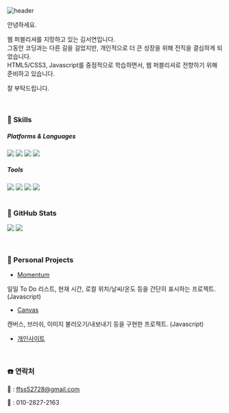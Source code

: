 ![header](https://capsule-render.vercel.app/api?type=Waving&color=auto&height=260&section=header&text=Welcome!&fontSize=70&fontAlignY=32&desc=Seoyeon's%20profile)


안녕하세요.

웹 퍼블리셔를 지망하고 있는 김서연입니다. </br>
그동안 코딩과는 다른 길을 걸었지만, 개인적으로 더 큰 성장을 위해 전직을 결심하게 되었습니다. </br>
HTML5/CSS3, Javascript를 중점적으로 학습하면서, 웹 퍼블리셔로 전향하기 위해 준비하고 있습니다.

잘 부탁드립니다.

</br>

### 💪 Skills
##### Platforms & Languages
  <div >
    <img src="https://img.shields.io/badge/HTML5-E34F26?style=flat-square&logo=HTML5&logoColor=ffffff"/>
    <img src="https://img.shields.io/badge/CSS3-1572B6?style=flat-square&logo=CSS3&logoColor=ffffff"/>
    <img src="https://img.shields.io/badge/Sass-CC6699?style=flat-square&logo=Sass&logoColor=ffffff"/>
    <img src="https://img.shields.io/badge/JavaScript-F7DF1E?style=flat-square&logo=JavaScript&logoColor=ffffff"/>
  </div>

##### Tools
  <div >
    <img src="https://img.shields.io/badge/Visual Studio Code-007ACC?style=flat-square&logo=VisualStudioCode&logoColor=ffffff"/>
    <img src="https://img.shields.io/badge/Adobe Photoshop-31A8FF?style=flat-square&logo=AdobePhotoshop&logoColor=ffffff"/>
    <img src="https://img.shields.io/badge/Adobe Illustrator-FF9A00?style=flat-square&logo=AdobeIllustrator&logoColor=ffffff"/>
    <img src="https://img.shields.io/badge/GitHub-181717?style=flat-square&logo=GitHub&logoColor=ffffff"/>
  </div>
  
</br>

### 🌱 GitHub Stats
  <a align="center"><img src="https://github-readme-stats.vercel.app/api/top-langs/?username=oz528&layout=compact" /></a>
  <a align="center"><img src="https://github-readme-stats.vercel.app/api?username=oz528&show_icons=true&theme=flag-india&hide=stars,contribs" /></a>

</br>

### 📖 Personal Projects
- [Momentum](https://github.com/oz528/momentum)

일일 To Do 리스트, 현재 시간, 로컬 위치/날씨/온도 등을 간단히 표시하는 프로젝트. (Javascript)

- [Canvas](https://github.com/oz528/canvas)

캔버스, 브러쉬, 이미지 불러오기/내보내기 등을 구현한 프로젝트. (Javascript)

- [개인사이트](http://ksy930.cafe24.com/)
</br>

### ☎️ 연락처
📧 : ffss52728@gmail.com

📱 : 010-2827-2163
  

  
  
  
<!--
**oz528/oz528** is a ✨ _special_ ✨ repository because its `README.md` (this file) appears on your GitHub profile.

Here are some ideas to get you started:

- 🔭 I’m currently working on ...
- 🌱 I’m currently learning ...
- 👯 I’m looking to collaborate on ...
- 🤔 I’m looking for help with ...
- 💬 Ask me about ...
- 📫 How to reach me: ...
- 😄 Pronouns: ...
- ⚡ Fun fact: ...
-->
